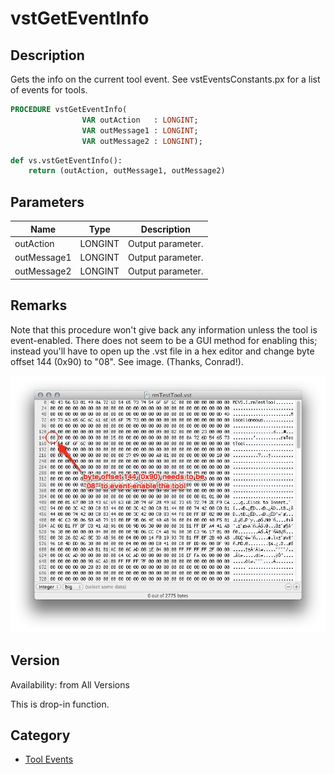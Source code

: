 # vstGetEventInfo

## Description
Gets the info on the current tool event. See vstEventsConstants.px for a list of events for tools.

```pascal
PROCEDURE vstGetEventInfo(
				VAR outAction   : LONGINT;
				VAR outMessage1 : LONGINT;
				VAR outMessage2 : LONGINT);
```

```python
def vs.vstGetEventInfo():
    return (outAction, outMessage1, outMessage2)
```

## Parameters
|Name|Type|Description|
|---|---|---|
|outAction|LONGINT|Output parameter.|
|outMessage1|LONGINT|Output parameter.|
|outMessage2|LONGINT|Output parameter.|

## Remarks
Note that this procedure won't give back any information unless the tool is event-enabled. There does not seem to be a GUI method for enabling this; instead you'll have to open up the .vst file in a hex editor and change byte offset 144 (0x90) to "08". See image. (Thanks, Conrad!).

![RmTestTool.vst](files/RmTestTool.vst.jpg)

## Version
Availability: from All Versions

This is drop-in function.

## Category
* [Tool Events](../Categories/Tool%20Events.md)
